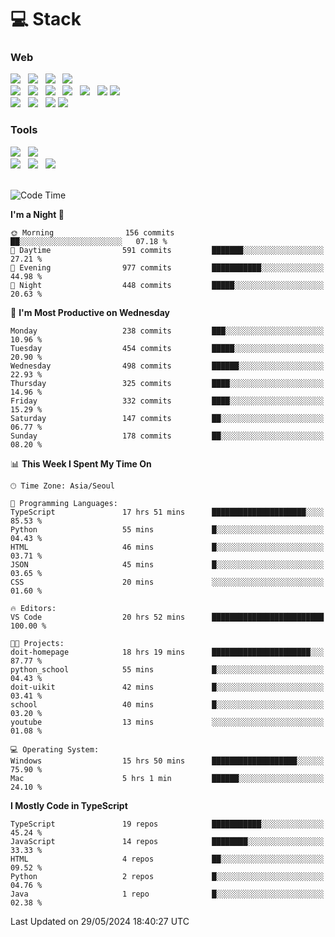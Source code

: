 <h1>💻 Stack</h1>
<div>
 <h3>Web</h3>
 <!-- badge : https://shields.io/ -->
 <!-- icon : https://simpleicons.org/?q=Get -->
 <img src="https://img.shields.io/badge/HTML5-e74c3c?style=flat-square&logo=HTML5&logoColor=white"/> &nbsp 
 <img src="https://img.shields.io/badge/CSS3-0A84FF?style=flat-square&logo=CSS3&logoColor=white"/> &nbsp 
 <img src="https://img.shields.io/badge/JavaScript-FFCD11?style=flat-square&logo=JavaScript&logoColor=white"/> &nbsp 
 <img src="https://img.shields.io/badge/TypeScript-3075C0?style=flat-square&logo=TypeScript&logoColor=white"/>
 <br/>
 <img src="https://img.shields.io/badge/Next-000000?style=flat-square&logo=nextdotjs&logoColor=white"/> &nbsp 
 <img src="https://img.shields.io/badge/React-00BCF6?style=flat-square&logo=React&logoColor=white"/> &nbsp 
 <img src="https://img.shields.io/badge/Redux-764ABC?style=flat-square&logo=Redux&logoColor=white"/> &nbsp
 <img src="https://img.shields.io/badge/Recoil-3578E5?style=flat-square&logo=recoil&logoColor=white"/> &nbsp
 <img src="https://img.shields.io/badge/React-Query-FF4154?style=flat-square&logo=reactquery&logoColor=white"/> &nbsp 
 <img src="https://img.shields.io/badge/styled%2Dcomponents-DB7093?style=flat-square&logo=styled%2Dcomponents&logoColor=white"/>
 <img src="https://img.shields.io/badge/CSS Modules-000000?style=flat-square&logo=CSS Modules&logoColor=white"/> &nbsp 
 <br/>
 <img src="https://img.shields.io/badge/Node-339933?style=flat-square&logo=Node.js&logoColor=white"/> &nbsp 
 <img src="https://img.shields.io/badge/Express-000000?style=flat-square&logo=Express&logoColor=white"/> &nbsp 
 <img src="https://img.shields.io/badge/MongoDB-47A248?style=flat-square&logo=MongoDB&logoColor=white"/>
 <img src="https://img.shields.io/badge/MariaDB-003545?style=flat-square&logo=mariadb&logoColor=white"/>
 
 <h3>Tools</h3>
 <img src="https://img.shields.io/badge/Visual Studio Code-007ACC?style=flat-square&logo=Visual Studio Code&logoColor=white"/> &nbsp 
 <img src="https://img.shields.io/badge/Postman-FF6C37?style=flat-square&logo=Postman&logoColor=white"/> &nbsp
 <br>
 <img src="https://img.shields.io/badge/Adobe Photoshop-31A8FF?style=flat-square&logo=Adobe Photoshop&logoColor=white"/> &nbsp 
 <img src="https://img.shields.io/badge/Adobe Illustrator-FF9A00?style=flat-square&logo=Adobe Illustrator&logoColor=white"/> &nbsp 
 <img src="https://img.shields.io/badge/Figma-F24E1E?style=flat-square&logo=Figma&logoColor=white"/> &nbsp
</div>

<br>

<!--START_SECTION:waka-->
![Code Time](http://img.shields.io/badge/Code%20Time-1%2C114%20hrs%209%20mins-blue)

**I'm a Night 🦉** 

```text
🌞 Morning                156 commits         ██░░░░░░░░░░░░░░░░░░░░░░░   07.18 % 
🌆 Daytime                591 commits         ███████░░░░░░░░░░░░░░░░░░   27.21 % 
🌃 Evening                977 commits         ███████████░░░░░░░░░░░░░░   44.98 % 
🌙 Night                  448 commits         █████░░░░░░░░░░░░░░░░░░░░   20.63 % 
```
📅 **I'm Most Productive on Wednesday** 

```text
Monday                   238 commits         ███░░░░░░░░░░░░░░░░░░░░░░   10.96 % 
Tuesday                  454 commits         █████░░░░░░░░░░░░░░░░░░░░   20.90 % 
Wednesday                498 commits         ██████░░░░░░░░░░░░░░░░░░░   22.93 % 
Thursday                 325 commits         ████░░░░░░░░░░░░░░░░░░░░░   14.96 % 
Friday                   332 commits         ████░░░░░░░░░░░░░░░░░░░░░   15.29 % 
Saturday                 147 commits         ██░░░░░░░░░░░░░░░░░░░░░░░   06.77 % 
Sunday                   178 commits         ██░░░░░░░░░░░░░░░░░░░░░░░   08.20 % 
```


📊 **This Week I Spent My Time On** 

```text
🕑︎ Time Zone: Asia/Seoul

💬 Programming Languages: 
TypeScript               17 hrs 51 mins      █████████████████████░░░░   85.53 % 
Python                   55 mins             █░░░░░░░░░░░░░░░░░░░░░░░░   04.43 % 
HTML                     46 mins             █░░░░░░░░░░░░░░░░░░░░░░░░   03.71 % 
JSON                     45 mins             █░░░░░░░░░░░░░░░░░░░░░░░░   03.65 % 
CSS                      20 mins             ░░░░░░░░░░░░░░░░░░░░░░░░░   01.60 % 

🔥 Editors: 
VS Code                  20 hrs 52 mins      █████████████████████████   100.00 % 

🐱‍💻 Projects: 
doit-homepage            18 hrs 19 mins      ██████████████████████░░░   87.77 % 
python_school            55 mins             █░░░░░░░░░░░░░░░░░░░░░░░░   04.43 % 
doit-uikit               42 mins             █░░░░░░░░░░░░░░░░░░░░░░░░   03.41 % 
school                   40 mins             █░░░░░░░░░░░░░░░░░░░░░░░░   03.20 % 
youtube                  13 mins             ░░░░░░░░░░░░░░░░░░░░░░░░░   01.08 % 

💻 Operating System: 
Windows                  15 hrs 50 mins      ███████████████████░░░░░░   75.90 % 
Mac                      5 hrs 1 min         ██████░░░░░░░░░░░░░░░░░░░   24.10 % 
```

**I Mostly Code in TypeScript** 

```text
TypeScript               19 repos            ███████████░░░░░░░░░░░░░░   45.24 % 
JavaScript               14 repos            ████████░░░░░░░░░░░░░░░░░   33.33 % 
HTML                     4 repos             ██░░░░░░░░░░░░░░░░░░░░░░░   09.52 % 
Python                   2 repos             █░░░░░░░░░░░░░░░░░░░░░░░░   04.76 % 
Java                     1 repo              █░░░░░░░░░░░░░░░░░░░░░░░░   02.38 % 
```




 Last Updated on 29/05/2024 18:40:27 UTC
<!--END_SECTION:waka-->
